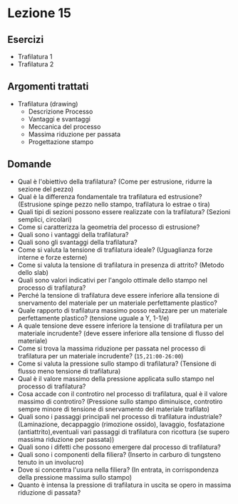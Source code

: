 # Lezione 15
## Esercizi
- Trafilatura 1
- Trafilatura 2

## Argomenti trattati
- Trafilatura (drawing)
  - Descrizione Processo
  - Vantaggi e svantaggi
  - Meccanica del processo
  - Massima riduzione per passata
  - Progettazione stampo

## Domande
- Qual è l'obiettivo della trafilatura? (Come per estrusione, ridurre la sezione del pezzo)
- Qual è la differenza fondamentale tra trafilatura ed estrusione? (Estrusione spinge pezzo nello stampo, trafilatura lo estrae o tira)
- Quali tipi di sezioni possono essere realizzate con la trafilatura? (Sezioni semplici, circolari)
- Come si caratterizza la geometria del processo di estrusione?
- Quali sono i vantaggi della trafilatura?
- Quali sono gli svantaggi della trafilatura?
- Come si valuta la tensione di trafilatura ideale? (Uguaglianza forze interne e forze esterne)
- Come si valuta la tensione di trafilatura in presenza di attrito? (Metodo dello slab)
- Quali sono valori indicativi per l'angolo ottimale dello stampo nel processo di trafilatura?
- Perché la tensione di trafilatura deve essere inferiore alla tensione di snervamento del materiale per un materiale perfettamente plastico?
- Quale rapporto di trafilatura massimo posso realizzare per un materiale perfettamente plastico? (tensione uguale a Y, 1-1/e)
- A quale tensione deve essere inferiore la tensione di trafilatura per un materiale incrudente? (deve essere inferiore alla tensione di flusso del materiale)
- Come si trova la massima riduzione per passata nel processo di trafilatura per un materiale incrudente? (`15,21:00-26:00`)
- Come si valuta la pressione sullo stampo di trafilatura? (Tensione di flusso meno tensione di trafilatura)
- Qual è il valore massimo della pressione applicata sullo stampo nel processo di trafilatura?
- Cosa accade con il controtiro nel processo di trafilatura, qual è il valore massimo di controtiro? (Pressione sullo stampo diminuisce, controtiro sempre minore di tensione di snervamento del materiale trafilato)
- Quali sono i passaggi principali nel processo di trafilatura industriale? (Laminazione, decappaggio (rimozione ossido), lavaggio, fosfatazione (antiattrito),eventuali vari passaggi di trafilatura con ricottura (se supero massima riduzione per passata))
- Quali sono i difetti che possono emergere dal processo di trafilatura?
- Quali sono i componenti della filiera? (Inserto in carburo di tungsteno tenuto in un involucro)
- Dove si concentra l'usura nella filiera? (In entrata, in corrispondenza della pressione massima sullo stampo)
- Quanto è intensa la pressione di trafilatura in uscita se opero in massima riduzione di passata?